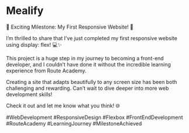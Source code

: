 # Mealify
🚀 Exciting Milestone: My First Responsive Website! 🎉

I’m thrilled to share that I’ve just completed my first responsive website using display: flex! 💻✨

This project is a huge step in my journey to becoming a front-end developer, and I couldn’t have done it without the incredible learning experience from Route Academy.

Creating a site that adapts beautifully to any screen size has been both challenging and rewarding. Can’t wait to dive deeper into more web development skills!

Check it out and let me know what you think! 🌐

#WebDevelopment #ResponsiveDesign #Flexbox #FrontEndDevelopment #RouteAcademy #LearningJourney #MilestoneAchieved
